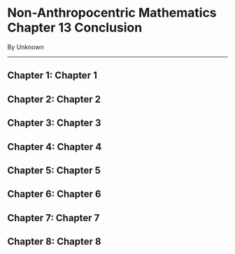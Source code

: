 # Non-Anthropocentric Mathematics Chapter 13 Conclusion

By Unknown

---


## Chapter 1: Chapter 1




## Chapter 2: Chapter 2




## Chapter 3: Chapter 3




## Chapter 4: Chapter 4




## Chapter 5: Chapter 5




## Chapter 6: Chapter 6




## Chapter 7: Chapter 7




## Chapter 8: Chapter 8



